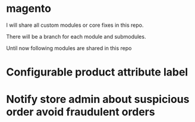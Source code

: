 # magento

I will share all custom modules or core fixes in this repo.

There will be a branch for each module and submodules. 

Until now following modules are shared in this repo

# Configurable product attribute label 
# Notify store admin about suspicious order avoid fraudulent orders   
